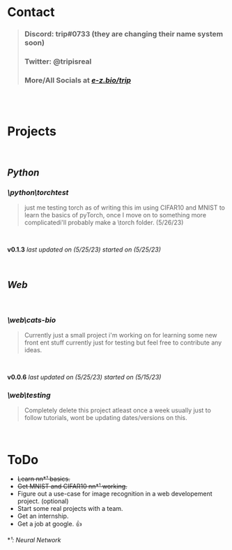 # **Contact**

> ### Discord: trip#0733 (they are changing their name system soon)
> ### Twitter: @tripisreal
> ### More/All Socials at *[e-z.bio/trip](https://e-z.bio/trip)*

<br>
<br>

# **Projects**

<br>

## ***Python***

### *\python\torchtest*

> just me testing torch as of writing this im using CIFAR10 and MNIST to learn the basics of pyTorch, once I move on to something more complicatedi'll probably make a \torch folder. (5/26/23)
<br>

**v0.1.3** *last updated on (5/25/23) started on (5/25/23)*

<br>

## ***Web***

<br>

### *\web\cats-bio*

> Currently just a small project i'm working on for learning some new front ent stuff currently just for testing but feel free to contribute any ideas.
<br>

**v0.0.6** *last updated on (5/25/23) started on (5/15/23)*

### *\web\testing*

> Completely delete this project atleast once a week usually just to follow tutorials, wont be updating dates/versions on this.

<br>

# **ToDo**

- ~~Learn nn*¹ basics.~~
- ~~Get MNIST and CIFAR10 nn*¹ working.~~
- Figure out a use-case for image recognition in a web developement project. (optional)
- Start some real projects with a team.
- Get an internship.
- Get a job at google. 👍

**¹: Neural Network*
